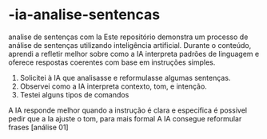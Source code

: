 # -ia-analise-sentencas
analise de sentenças com Ia
Este repositório demonstra um processo de análise de sentenças utilizando inteligência artificial. Durante o conteúdo, aprendi a refletir melhor sobre como a IA interpreta padrões de linguagem e oferece respostas coerentes com base em instruções simples.

1. Solicitei à IA que analisasse e reformulasse algumas sentenças.
2. Observei como a IA interpreta contexto, tom, e intenção.
3. Testei alguns tipos de comandos

A IA responde melhor quando a instrução é clara e especifica 
é possivel pedir que a Ia ajuste o tom, para mais formal
A IA consegue reformular frases
[análise 01]

